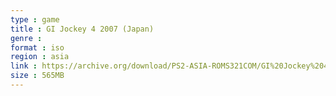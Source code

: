 ```yaml
---
type : game
title : GI Jockey 4 2007 (Japan)
genre : 
format : iso
region : asia
link : https://archive.org/download/PS2-ASIA-ROMS321COM/GI%20Jockey%204%202007%20%28Japan%29.7z
size : 565MB
---
```


